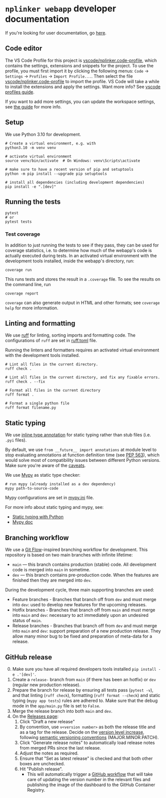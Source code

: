 # `nplinker webapp` developer documentation

If you're looking for user documentation, go [here](README.md).

## Code editor

The VS Code Profile for this project is [vscode/nplinker.code-profile](vscode/nplinker.code-profile), 
which contains the settings, extensions and snippets for the project. To use the profile, you must
first import it by clicking the following menus: `Code` -> `Settings` -> `Profiles` -> `Import Profile...`. 
Then select the file [vscode/nplinker.code-profile](vscode/nplinker.code-profile) to import the profile.
VS Code will take a while to install the extensions and apply the settings. Want more info? See 
[vscode profiles guide](https://code.visualstudio.com/docs/editor/profiles).

If you want to add more settings, you can update the workspace settings, see [the guide](https://code.visualstudio.com/docs/getstarted/settings) for more info.

## Setup

We use Python 3.10 for development.

```shell
# Create a virtual environment, e.g. with
python3.10 -m venv venv

# activate virtual environment
source venv/bin/activate  # On Windows: venv\Scripts\activate

# make sure to have a recent version of pip and setuptools
python -m pip install --upgrade pip setuptools

# install all dependencies (including development dependencies)
pip install -e ".[dev]"

```

## Running the tests

```shell
pytest
# or
pytest tests
```

### Test coverage

In addition to just running the tests to see if they pass, they can be used for coverage statistics, i.e. to determine how much of the webapp's code is actually executed during tests.
In an activated virtual environment with the development tools installed, inside the webapp's directory, run:

```shell
coverage run
```

This runs tests and stores the result in a `.coverage` file.
To see the results on the command line, run

```shell
coverage report
```

`coverage` can also generate output in HTML and other formats; see `coverage help` for more information.

## Linting and formatting

We use [ruff](https://docs.astral.sh/ruff/) for linting, sorting imports and formatting code. The configurations of `ruff` are set in [ruff.toml](ruff.toml) file.

Running the linters and formatters requires an activated virtual environment with the development tools installed.

```shell
# Lint all files in the current directory.
ruff check .

# Lint all files in the current directory, and fix any fixable errors.
ruff check . --fix

# Format all files in the current directory
ruff format .

# Format a single python file
ruff format filename.py
```

## Static typing

We use [inline type annotation](https://typing.readthedocs.io/en/latest/source/libraries.html#how-to-provide-type-annotations) for static typing rather than stub files (i.e. `.pyi` files).

By default, we use `from __future__ import annotations` at module level to stop evaluating annotations at function definition time (see [PEP 563](https://peps.python.org/pep-0563/)), which would solve most of compatibility issues between different Python versions. Make sure you're aware of the [caveats](https://mypy.readthedocs.io/en/stable/runtime_troubles.html#future-annotations-import-pep-563).

We use [Mypy](http://mypy-lang.org/) as static type checker:

```
# run mypy (already installed as a dev dependency)
mypy path-to-source-code
```

Mypy configurations are set in [mypy.ini](mypy.ini) file.

For more info about static typing and mypy, see:
- [Static typing with Python](https://typing.readthedocs.io/en/latest/index.html#)
- [Mypy doc](https://mypy.readthedocs.io/en/stable/)

## Branching workflow

We use a [Git Flow](https://nvie.com/posts/a-successful-git-branching-model/)-inspired branching workflow for development. This repository is based on two main branches with infinite lifetime:

- `main` — this branch contains production (stable) code. All development code is merged into `main` in sometime.
- `dev` — this branch contains pre-production code. When the features are finished then they are merged into `dev`.

During the development cycle, three main supporting branches are used:

- Feature branches - Branches that branch off from `dev` and must merge into `dev`: used to develop new features for the upcoming releases.
- Hotfix branches - Branches that branch off from `main` and must merge into `main` and `dev`: necessary to act immediately upon an undesired status of `main`.
- Release branches - Branches that branch off from `dev` and must merge into `main` and `dev`: support preparation of a new production release. They allow many minor bug to be fixed and preparation of meta-data for a release.

## GitHub release

0. Make sure you have all required developers tools installed `pip install -e .'[dev]'`.
1. Create a `release-` branch from `main` (if there has been an hotfix) or `dev` (regular new production release).
2. Prepare the branch for release by ensuring all tests pass (`pytest -v`), and that linting (`ruff check`), formatting (`ruff format --check`) and static typing (`mypy app tests`) rules are adhered to. Make sure that the debug mode in the `app/main.py` file is set to `False`.
3. Merge the release branch into both `main` and `dev`.
4. On the [Releases page](https://github.com/neurogym/neurogym/releases):
   1. Click "Draft a new release"
   2. By convention, use `v<version number>` as both the release title and as a tag for the release. Decide on the [version level increase](#versioning), following [semantic versioning conventions](https://semver.org/) (MAJOR.MINOR.PATCH).
   3. Click "Generate release notes" to automatically load release notes from merged PRs since the last release.
   4. Adjust the notes as required.
   5. Ensure that "Set as latest release" is checked and that both other boxes are unchecked.
   6. Hit "Publish release".
      - This will automatically trigger a [GitHub workflow](https://github.com/NPLinker/nplinker-webapp/blob/main/.github/workflows/release_ghcr.yml) that will take care of updating the version number in the relevant files and publishing the image of the dashboard to the GitHub Container Registry.
